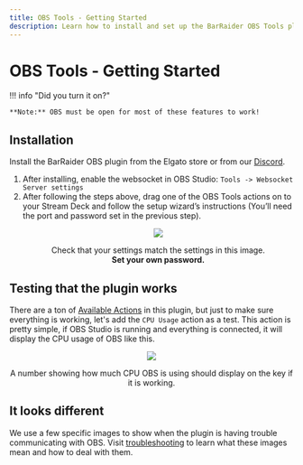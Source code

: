 ```yaml
---
title: OBS Tools - Getting Started
description: Learn how to install and set up the BarRaider OBS Tools plugin on your Stream Deck to control OBS Studio, make the Stream Deck your very own stream Control Center today!
---
```


# OBS Tools - Getting Started

!!! info "Did you turn it on?"

    **Note:** OBS must be open for most of these features to work!

## Installation
Install the BarRaider OBS plugin from the Elgato store or from our [Discord](http://discord.barraider.com).

1. After installing, enable the websocket in OBS Studio: `Tools -> Websocket Server settings`
2. After following the steps above, drag one of the OBS Tools actions on to your Stream Deck and follow the setup wizard’s instructions (You’ll need the port and password set in the previous step).
    <p align="center">
        <img src="../img/gs1.png"/>
        <div style="text-align:center">
            <figcaption>
                Check that your settings match the settings in this image. <br /><strong>Set your own password.</strong>
            </figcaption>
        </div>
    </p>
## Testing that the plugin works
There are a ton of [Available Actions](./actions.md) in this plugin, but just to make sure everything is working, let's add the `CPU Usage` action as a test. This action is pretty simple, if OBS Studio is running and everything is connected, it will display the CPU usage of OBS like this.

<p align="center">
    <img src="../img/working.png"/>
    <div style="text-align:center">
        <figcaption>
            A number showing how much CPU OBS is using should display on the key if it is working.
        </figcaption>
    </div>
</p>

## It looks different
We use a few specific images to show when the plugin is having trouble communicating with OBS. Visit [troubleshooting](./troubleshooting.md) to learn what these images mean and how to deal with them.